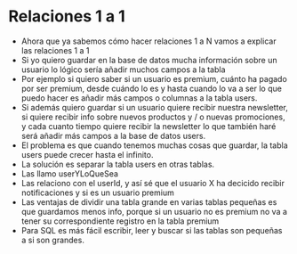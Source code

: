 # Relaciones 1 a 1

- Ahora que ya sabemos cómo hacer relaciones 1 a N vamos a explicar las relaciones 1 a 1
- Si yo quiero guardar en la base de datos mucha información sobre un usuario lo lógico sería añadir muchos campos a la tabla
- Por ejemplo si quiero saber si un usuario es premium, cuánto ha pagado por ser premium, desde cuándo lo es y hasta cuando lo va a ser lo que puedo hacer es añadir más campos o columnas a la tabla users.
- Si además quiero guardar si un usuario quiere recibir nuestra newsletter, si quiere recibir info sobre nuevos productos y / o nuevas promociones, y cada cuanto tiempo quiere recibir la newsletter lo que también haré será añadir más campos a la base de datos users.
- El problema es que cuando tenemos muchas cosas que guardar, la tabla users puede crecer hasta el infinito.
- La solución es separar la tabla users en otras tablas.
- Las llamo userYLoQueSea
- Las relaciono con el userId, y así sé que el usuario X ha decicido recibir notificaciones y si es un usuario premium
- Las ventajas de dividir una tabla grande en varias tablas pequeñas es que guardamos menos info, porque si un usuario no es premium no va a tener su correspondiente registro en la tabla premium
- Para SQL es más fácil escribir, leer y buscar si las tablas son pequeñas a si son grandes.